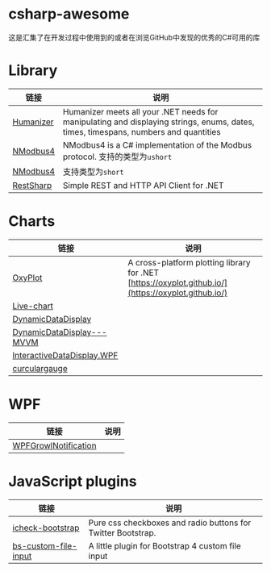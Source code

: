 # csharp-awesome
这是汇集了在开发过程中使用到的或者在浏览GitHub中发现的优秀的C#可用的库

# Library
链接 | 说明
--|---
[Humanizer](https://github.com/Humanizr/Humanizer)  | Humanizer meets all your .NET needs for manipulating and displaying strings, enums, dates, times, timespans, numbers and quantities
[NModbus4](https://github.com/NModbus4/NModbus4) | NModbus4 is a C# implementation of the Modbus protocol. 支持的类型为`ushort`
[NModbus4](https://github.com/mzy666888/NModbus4) | 支持类型为`short`
[RestSharp](https://github.com/restsharp/RestSharp) | Simple REST and HTTP API Client for .NET
# Charts
链接 | 说明
---|---
 [OxyPlot](https://github.com/oxyplot/oxyplot) | A cross-platform plotting library for .NET [https://oxyplot.github.io/](https://oxyplot.github.io/)
 [Live-chart](https://github.com/Live-Charts/Live-Charts) | 
 [DynamicDataDisplay](https://github.com/dotnetprojects/DynamicDataDisplay) | 
 [DynamicDataDisplay---MVVM](https://github.com/hanzhw/DynamicDataDisplay---MVVM)| 
 [InteractiveDataDisplay.WPF](https://github.com/microsoft/InteractiveDataDisplay.WPF) | 
 [curculargauge]() |
# WPF
链接 | 说明
---|---
 [WPFGrowlNotification](https://github.com/IvanLeonenko/WPFGrowlNotification) | 

# JavaScript plugins
链接 | 说明
---|---
[icheck-bootstrap](https://github.com/bantikyan/icheck-bootstrap) | Pure css checkboxes and radio buttons for Twitter Bootstrap.
[bs-custom-file-input](https://github.com/Johann-S/bs-custom-file-input) | A little plugin for Bootstrap 4 custom file input
